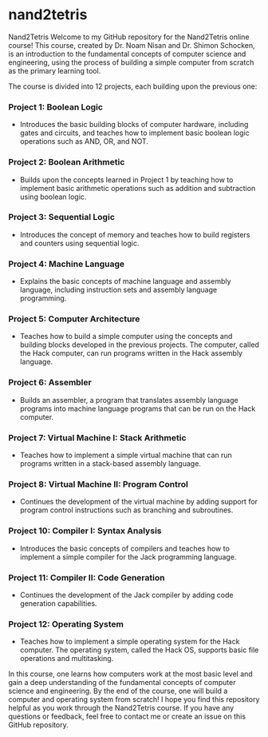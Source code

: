 # nand2tetris
Nand2Tetris
Welcome to my GitHub repository for the Nand2Tetris online course!
This course, created by Dr. Noam Nisan and Dr. Shimon Schocken, is an introduction to the fundamental concepts of computer science and engineering, using the process of building a simple computer from scratch as the primary learning tool.

The course is divided into 12 projects, each building upon the previous one:
### Project 1: Boolean Logic
- Introduces the basic building blocks of computer hardware, including gates and circuits, and teaches how to implement basic boolean logic operations such as AND, OR, and NOT.
### Project 2: Boolean Arithmetic 
- Builds upon the concepts learned in Project 1 by teaching how to implement basic arithmetic operations such as addition and subtraction using boolean logic.
### Project 3: Sequential Logic 
- Introduces the concept of memory and teaches how to build registers and counters using sequential logic.
### Project 4: Machine Language 
- Explains the basic concepts of machine language and assembly language, including instruction sets and assembly language programming.
### Project 5: Computer Architecture 
- Teaches how to build a simple computer using the concepts and building blocks developed in the previous projects. The computer, called the Hack computer, can run programs written in the Hack assembly language.
### Project 6: Assembler 
- Builds an assembler, a program that translates assembly language programs into machine language programs that can be run on the Hack computer.
### Project 7: Virtual Machine I: Stack Arithmetic 
- Teaches how to implement a simple virtual machine that can run programs written in a stack-based assembly language.
### Project 8: Virtual Machine II: Program Control
- Continues the development of the virtual machine by adding support for program control instructions such as branching and subroutines.
### Project 10: Compiler I: Syntax Analysis 
- Introduces the basic concepts of compilers and teaches how to implement a simple compiler for the Jack programming language.
### Project 11: Compiler II: Code Generation
- Continues the development of the Jack compiler by adding code generation capabilities.
### Project 12: Operating System
- Teaches how to implement a simple operating system for the Hack computer. The operating system, called the Hack OS, supports basic file operations and multitasking.

In this course, one learns how computers work at the most basic level and gain a deep understanding of the fundamental concepts of computer science and engineering. By the end of the course, one will build a  computer and operating system from scratch!
I hope you find this repository helpful as you work through the Nand2Tetris course. If you have any questions or feedback, feel free to contact me or create an issue on this GitHub repository.
